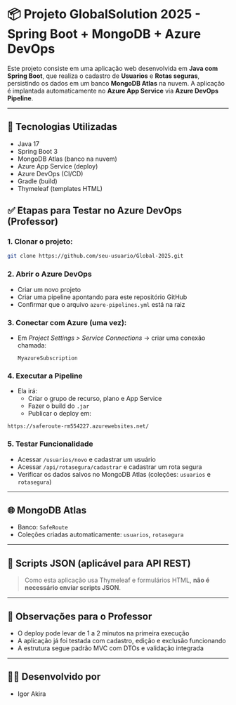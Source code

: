 # 📦 Projeto GlobalSolution 2025 - Spring Boot + MongoDB + Azure DevOps

Este projeto consiste em uma aplicação web desenvolvida em **Java com Spring Boot**, que realiza o cadastro de **Usuarios** e **Rotas seguras**, persistindo os dados em um banco **MongoDB Atlas** na nuvem. A aplicação é implantada automaticamente no **Azure App Service** via **Azure DevOps Pipeline**.

---

## 🚀 Tecnologias Utilizadas
- Java 17
- Spring Boot 3
- MongoDB Atlas (banco na nuvem)
- Azure App Service (deploy)
- Azure DevOps (CI/CD)
- Gradle (build)
- Thymeleaf (templates HTML)

## ✅ Etapas para Testar no Azure DevOps (Professor)

### 1. Clonar o projeto:
```bash
git clone https://github.com/seu-usuario/Global-2025.git
```

### 2. Abrir o Azure DevOps
- Criar um novo projeto
- Criar uma pipeline apontando para este repositório GitHub
- Confirmar que o arquivo `azure-pipelines.yml` está na raiz

### 3. Conectar com Azure (uma vez):
- Em *Project Settings > Service Connections* → criar uma conexão chamada:
  ```
  MyazureSubscription
  ```

### 4. Executar a Pipeline
- Ela irá:
    - Criar o grupo de recurso, plano e App Service
    - Fazer o build do `.jar`
    - Publicar o deploy em:

```
https://saferoute-rm554227.azurewebsites.net/
```

### 5. Testar Funcionalidade
- Acessar `/usuarios/novo` e cadastrar um usuário
- Acessar `/api/rotasegura/cadastrar` e cadastrar um rota segura
- Verificar os dados salvos no MongoDB Atlas (coleções: `usuarios` e `rotasegura`)

---

## 🌐 MongoDB Atlas
- Banco: `SafeRoute`
- Coleções criadas automaticamente: `usuarios`, `rotasegura`

---

## 📁 Scripts JSON (aplicável para API REST)
> Como esta aplicação usa Thymeleaf e formulários HTML, **não é necessário enviar scripts JSON**.

---

## 📌 Observações para o Professor
- O deploy pode levar de 1 a 2 minutos na primeira execução
- A aplicação já foi testada com cadastro, edição e exclusão funcionando
- A estrutura segue padrão MVC com DTOs e validação integrada

---

## 👨‍💻 Desenvolvido por
- Igor Akira
